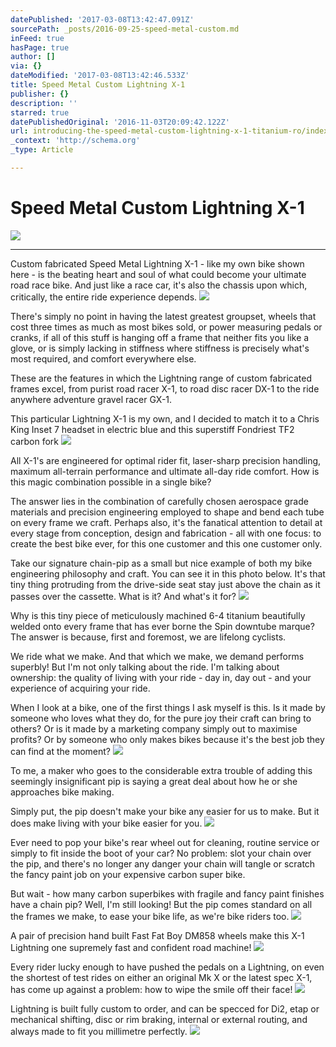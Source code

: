 ```yaml
---
datePublished: '2017-03-08T13:42:47.091Z'
sourcePath: _posts/2016-09-25-speed-metal-custom.md
inFeed: true
hasPage: true
author: []
via: {}
dateModified: '2017-03-08T13:42:46.533Z'
title: Speed Metal Custom Lightning X-1
publisher: {}
description: ''
starred: true
datePublishedOriginal: '2016-11-03T20:09:42.122Z'
url: introducing-the-speed-metal-custom-lightning-x-1-titanium-ro/index.html
_context: 'http://schema.org'
_type: Article

---
```

# Speed Metal Custom Lightning X-1
![](https://the-grid-user-content.s3-us-west-2.amazonaws.com/c1bb6520-495a-4b7a-a92e-8be6d5764e4c.jpg)

---

Custom fabricated Speed Metal Lightning X-1 - like my own bike shown here - is the beating heart and soul of what could become your ultimate road race bike. And just like a race car, it's also the chassis upon which, critically, the entire ride experience depends.
![](https://the-grid-user-content.s3-us-west-2.amazonaws.com/ae2ad448-8bcf-4863-9eb8-6d858016c84d.jpg)

There's simply no point in having the latest greatest groupset, wheels that cost three times as much as most bikes sold, or power measuring pedals or cranks, if all of this stuff is hanging off a frame that neither fits you like a glove, or is simply lacking in stiffness where stiffness is precisely what's most required, and comfort everywhere else. 

These are the features in which the Lightning range of custom fabricated frames excel, from purist road racer X-1, to road disc racer DX-1 to the ride anywhere adventure gravel racer GX-1\.

This particular Lightning X-1 is my own, and I decided to match it to a Chris King Inset 7 headset in electric blue and this superstiff Fondriest TF2 carbon fork
![](https://the-grid-user-content.s3-us-west-2.amazonaws.com/ea8857a2-dec0-4980-a0be-b28008ea08d9.jpg)

All X-1's are engineered for optimal rider fit, laser-sharp precision handling, maximum all-terrain performance and ultimate all-day ride comfort. How is this magic combination possible in a single bike?

The answer lies in the combination of carefully chosen aerospace grade materials and precision engineering employed to shape and bend each tube on every frame we craft. Perhaps also, it's the fanatical attention to detail at every stage from conception, design and fabrication - all with one focus: to create the best bike ever, for this one customer and this one customer only. 

Take our signature chain-pip as a small but nice example of both my bike engineering philosophy and craft. You can see it in this photo below. It's that tiny thing protruding from the drive-side seat stay just above the chain as it passes over the cassette. What is it? And what's it for?
![](https://the-grid-user-content.s3-us-west-2.amazonaws.com/a5f744f2-4f26-4a27-b056-b51205a0c024.jpg)

Why is this tiny piece of meticulously machined 6-4 titanium beautifully welded onto every frame that has ever borne the Spin downtube marque? The answer is because, first and foremost, we are lifelong cyclists.

We ride what we make. And that which we make, we demand performs superbly! But I'm not only talking about the ride. I'm talking about ownership: the quality of living with your ride - day in, day out - and your experience of acquiring your ride.

When I look at a bike, one of the first things I ask myself is this. Is it made by someone who loves what they do, for the pure joy their craft can bring to others? Or is it made by a marketing company simply out to maximise profits? Or by someone who only makes bikes because it's the best job they can find at the moment?
![](https://the-grid-user-content.s3-us-west-2.amazonaws.com/dfd36e8f-516c-415c-b3e9-442381dd6c0e.jpg)

To me, a maker who goes to the considerable extra trouble of adding this seemingly insignificant pip is saying a great deal about how he or she approaches bike making.

Simply put, the pip doesn't make your bike any easier for us to make. But it does make living with your bike easier for you.
![](https://the-grid-user-content.s3-us-west-2.amazonaws.com/d82923e5-c4f8-4ed5-b114-8e6e93f00312.jpg)

Ever need to pop your bike's rear wheel out for cleaning, routine service or simply to fit inside the boot of your car? No problem: slot your chain over the pip, and there's no longer any danger your chain will tangle or scratch the fancy paint job on your expensive carbon super bike.

But wait - how many carbon superbikes with fragile and fancy paint finishes have a chain pip? Well, I'm still looking! But the pip comes standard on all the frames we make, to ease your bike life, as we're bike riders too.
![](https://the-grid-user-content.s3-us-west-2.amazonaws.com/d3d2cdb0-1592-4db7-8511-026dcdea2cb9.jpg)

A pair of precision hand built Fast Fat Boy DM858 wheels make this X-1 Lightning one supremely fast and confident road machine!
![](https://the-grid-user-content.s3-us-west-2.amazonaws.com/8c2a9d71-27cc-46d9-9d7d-b1f9a45fee60.jpg)

Every rider lucky enough to have pushed the pedals on a Lightning, on even the shortest of test rides on either an original Mk X or the latest spec X-1, has come up against a problem: how to wipe the smile off their face!
![](https://the-grid-user-content.s3-us-west-2.amazonaws.com/7df44e59-144a-4ada-b25e-ffe1d7312521.jpg)

Lightning is built fully custom to order, and can be specced for Di2, etap or mechanical shifting, disc or rim braking, internal or external routing, and always made to fit you millimetre perfectly.
![](https://the-grid-user-content.s3-us-west-2.amazonaws.com/cdb20c9e-156b-4fa0-93de-b9dd18306a1d.jpg)